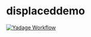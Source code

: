 # displaceddemo
[![Yadage Workflow](https://img.shields.io/badge/run_yadage-displaceddemo-4187AD.svg)](http://yadage.cern.ch/submit?toplevel=github%3Alukasheinrich%2Fdisplaceddemo&workflow=workflow.yml&pars=%7B%22lifetime%22%3A+2.0%2C+%22nevents%22%3A+1000%2C+%22slhafile%22%3A+%22RPV_softsusy_sdecay.slha%22%7D&archive=https%3A%2F%2Fgithub.com%2Flukasheinrich%2Fdisplaceddemo%2Fblob%2Fmaster%2Fexampleinit.zip%3Fraw%3Dtrue&outputs=analysis%2Fresult.json)
